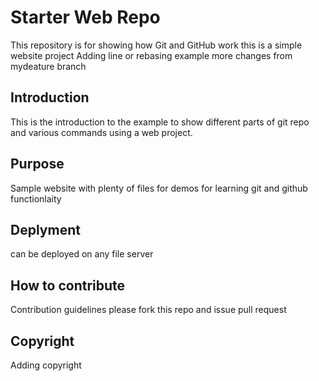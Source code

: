 # Starter Web Repo

This repository is for showing how Git and GitHub work
this is a simple website project
Adding line or rebasing example
more changes from mydeature branch
## Introduction

This is the introduction to the example to show different parts of git repo and various commands using a web project.

## Purpose

Sample website with plenty of files for demos for learning git and github functionlaity

## Deplyment

can be deployed on any file server

## How to contribute

Contribution guidelines
please fork this repo and issue pull request

## Copyright

Adding copyright
